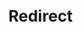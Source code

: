 ﻿---
layout: src/layouts/Redirect.astro
title: Redirect
redirect: /docs/security/users-and-teams/creating-teams-for-a-user-with-mixed-environment-privileges
pubDate:  2023-01-01
navSearch: false
navSitemap: false
navMenu: false
---
